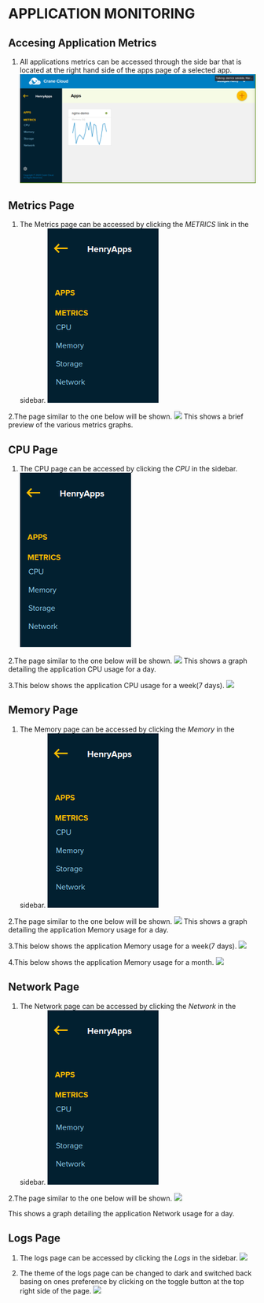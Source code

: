 # APPLICATION MONITORING

## Accesing Application Metrics
1. All applications metrics can be accessed through the side bar that is located at the right hand
  side of the apps page of a selected app.
  ![](../img/apps_page.png)

## Metrics Page
1. The Metrics page can be accessed by clicking the *METRICS* link in the sidebar.
  ![](../img/sidebar.png)

2.The page similar to the one below will be shown.
  ![](https://user-images.githubusercontent.com/32802973/92147589-077bab00-ee24-11ea-9781-89d423c0a31a.png)
  This shows a brief preview of the various metrics graphs.

## CPU Page
1. The CPU page can be accessed by clicking the *CPU* in the sidebar.
  ![](../img/sidebar.png)

2.The page similar to the one below will be shown.
  ![](https://user-images.githubusercontent.com/32802973/93436770-e3b06e80-f8d3-11ea-8052-4540e448dae9.png)
  This shows a graph detailing the application CPU usage for a day.

3.This below shows the application CPU usage for a week(7 days).
   ![](https://user-images.githubusercontent.com/29985169/91437725-028e8880-e873-11ea-840b-b1bd8bdae627.png)

## Memory Page
1. The Memory page can be accessed by clicking the *Memory* in the sidebar.
  ![](../img/sidebar.png)

2.The page similar to the one below will be shown.
  ![](https://user-images.githubusercontent.com/29985169/91333168-ea1c6080-e7d5-11ea-9aef-27f10e1b4108.png)
  This shows a graph detailing the application Memory usage for a day.

3.This below shows the application Memory usage for a week(7 days).
   ![](https://user-images.githubusercontent.com/29985169/91333237-015b4e00-e7d6-11ea-8f6a-0fc30bc596d7.png)

4.This below shows the application Memory usage for a month.
   ![](https://user-images.githubusercontent.com/29985169/91333268-0b7d4c80-e7d6-11ea-962a-352c4eeaf656.png)

## Network Page
1. The Network page can be accessed by clicking the *Network* in the sidebar.
  ![](../img/sidebar.png)

2.The page similar to the one below will be shown.
  ![](https://user-images.githubusercontent.com/32802973/93486830-4d993a00-f90d-11ea-8bb1-8e86b277c13c.png)
  
  This shows a graph detailing the application Network usage for a day.

## Logs Page
1. The logs page can be accessed by clicking the *Logs* in the sidebar.
   ![](https://user-images.githubusercontent.com/29985169/93858610-1340eb80-fcc5-11ea-9810-26d5b6dc7625.png)

2. The theme of the logs page can be changed to dark and switched back basing on ones preference by clicking on the toggle button at the top right side of the page. 
![](https://user-images.githubusercontent.com/29985169/93014886-65935580-f5bd-11ea-8438-ef6ffff62c5d.png)



   